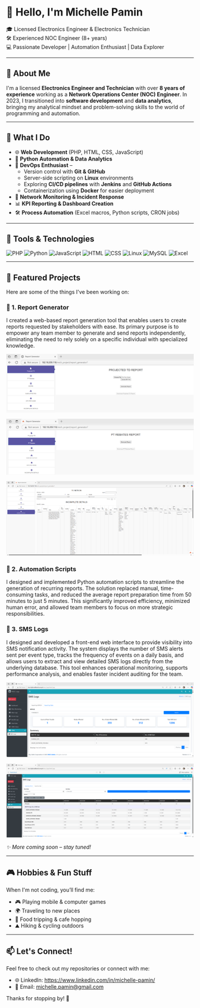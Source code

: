 # 👋 Hello, I'm Michelle Pamin

🎓 Licensed Electronics Engineer & Electronics Technician  
🛠️ Experienced NOC Engineer (8+ years)  
💻 Passionate Developer | Automation Enthusiast | Data Explorer

---

## 💼 About Me

I'm a licensed **Electronics Engineer and Technician** with over **8 years of experience** working as a **Network Operations Center (NOC) Engineer**. In 2023, I transitioned into **software development** and **data analytics**, bringing my analytical mindset and problem-solving skills to the world of programming and automation.

---

## 🧠 What I Do

- 🌐 **Web Development** (PHP, HTML, CSS, JavaScript)
- 🐍 **Python Automation & Data Analytics**  
- 🚀 **DevOps Enthusiast** –  
  - Version control with **Git & GitHub**  
  - Server-side scripting on **Linux** environments  
  - Exploring **CI/CD pipelines** with **Jenkins** and **GitHub Actions**  
  - Containerization using **Docker** for easier deployment  
- 🔧 **Network Monitoring & Incident Response**  
- 📊 **KPI Reporting & Dashboard Creation**  
- 🛠️ **Process Automation** (Excel macros, Python scripts, CRON jobs)

---

## 🚀 Tools & Technologies

![PHP](https://img.shields.io/badge/PHP-777BB4?style=flat&logo=php&logoColor=white)
![Python](https://img.shields.io/badge/Python-3776AB?style=flat&logo=python&logoColor=white)
![JavaScript](https://img.shields.io/badge/JavaScript-F7DF1E?style=flat&logo=javascript&logoColor=black)
![HTML](https://img.shields.io/badge/HTML5-E34F26?style=flat&logo=html5&logoColor=white)
![CSS](https://img.shields.io/badge/CSS3-1572B6?style=flat&logo=css3&logoColor=white)
![Linux](https://img.shields.io/badge/Linux-FCC624?style=flat&logo=linux&logoColor=black)
![MySQL](https://img.shields.io/badge/MySQL-4479A1?style=flat&logo=mysql&logoColor=white)
![Excel](https://img.shields.io/badge/Excel-217346?style=flat&logo=microsoft-excel&logoColor=white)

---

## 📂 Featured Projects

Here are some of the things I've been working on:

### 🔹 1. Report Generator
I created a web-based report generation tool that enables users to create reports requested by stakeholders with ease. Its primary purpose is to empower any team member to generate and send reports independently, eliminating the need to rely solely on a specific individual with specialized knowledge.

![TD Report Generator](assets/td_report.png)

![Rebates Report Generator](assets/rebates_report.png)

![Inaccuracy Checker](assets/incomplete_details.png)

### 🔹 2. Automation Scripts
I designed and implemented Python automation scripts to streamline the generation of recurring reports. The solution replaced manual, time-consuming tasks, and reduced the average report preparation time from 50 minutes to just 5 minutes. This significantly improved efficiency, minimized human error, and allowed team members to focus on more strategic responsibilities.



### 🔹 3. SMS Logs
I designed and developed a front-end web interface to provide visibility into SMS notification activity. The system displays the number of SMS alerts sent per event type, tracks the frequency of events on a daily basis, and allows users to extract and view detailed SMS logs directly from the underlying database. This tool enhances operational monitoring, supports performance analysis, and enables faster incident auditing for the team.

![SMS Logs Per ID](assets/sms_logs_per_id.png)

![SMS Logs Date Range](assets/sms_logs_report.png)

_✨ More coming soon – stay tuned!_

---

## 🎮 Hobbies & Fun Stuff

When I'm not coding, you’ll find me:

- 🎮 Playing mobile & computer games  
- 🌍 Traveling to new places  
- 🥘 Food tripping & cafe hopping  
- ⛰️ Hiking & cycling outdoors  

---

## 📫 Let's Connect!

Feel free to check out my repositories or connect with me:

- 🌐 LinkedIn: https://www.linkedin.com/in/michelle-pamin/  
- 📨 Email: michelle.pamin@gmail.com


Thanks for stopping by! 💖
